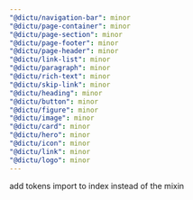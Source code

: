 ```yaml
---
"@dictu/navigation-bar": minor
"@dictu/page-container": minor
"@dictu/page-section": minor
"@dictu/page-footer": minor
"@dictu/page-header": minor
"@dictu/link-list": minor
"@dictu/paragraph": minor
"@dictu/rich-text": minor
"@dictu/skip-link": minor
"@dictu/heading": minor
"@dictu/button": minor
"@dictu/figure": minor
"@dictu/image": minor
"@dictu/card": minor
"@dictu/hero": minor
"@dictu/icon": minor
"@dictu/link": minor
"@dictu/logo": minor
---
```


add tokens import to index instead of the mixin

